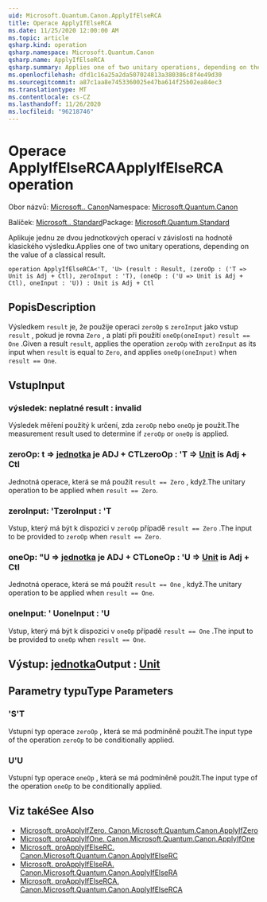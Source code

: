 ```yaml
---
uid: Microsoft.Quantum.Canon.ApplyIfElseRCA
title: Operace ApplyIfElseRCA
ms.date: 11/25/2020 12:00:00 AM
ms.topic: article
qsharp.kind: operation
qsharp.namespace: Microsoft.Quantum.Canon
qsharp.name: ApplyIfElseRCA
qsharp.summary: Applies one of two unitary operations, depending on the value of a classical result.
ms.openlocfilehash: dfd1c16a25a2da507024813a380386c8f4e49d30
ms.sourcegitcommit: a87c1aa8e7453360025e47ba614f25b02ea84ec3
ms.translationtype: MT
ms.contentlocale: cs-CZ
ms.lasthandoff: 11/26/2020
ms.locfileid: "96218746"
---
```

# <a name="applyifelserca-operation"></a><span data-ttu-id="4673b-102">Operace ApplyIfElseRCA</span><span class="sxs-lookup"><span data-stu-id="4673b-102">ApplyIfElseRCA operation</span></span>

<span data-ttu-id="4673b-103">Obor názvů: [Microsoft.. Canon](xref:Microsoft.Quantum.Canon)</span><span class="sxs-lookup"><span data-stu-id="4673b-103">Namespace: [Microsoft.Quantum.Canon](xref:Microsoft.Quantum.Canon)</span></span>

<span data-ttu-id="4673b-104">Balíček: [Microsoft.. Standard](https://nuget.org/packages/Microsoft.Quantum.Standard)</span><span class="sxs-lookup"><span data-stu-id="4673b-104">Package: [Microsoft.Quantum.Standard](https://nuget.org/packages/Microsoft.Quantum.Standard)</span></span>


<span data-ttu-id="4673b-105">Aplikuje jednu ze dvou jednotkových operací v závislosti na hodnotě klasického výsledku.</span><span class="sxs-lookup"><span data-stu-id="4673b-105">Applies one of two unitary operations, depending on the value of a classical result.</span></span>

```qsharp
operation ApplyIfElseRCA<'T, 'U> (result : Result, (zeroOp : ('T => Unit is Adj + Ctl), zeroInput : 'T), (oneOp : ('U => Unit is Adj + Ctl), oneInput : 'U)) : Unit is Adj + Ctl
```


## <a name="description"></a><span data-ttu-id="4673b-106">Popis</span><span class="sxs-lookup"><span data-stu-id="4673b-106">Description</span></span>

<span data-ttu-id="4673b-107">Výsledkem `result` je, že použije operaci `zeroOp` s `zeroInput` jako vstup `result` , pokud je rovna `Zero` , a platí při použití `oneOp(oneInput)` `result == One` .</span><span class="sxs-lookup"><span data-stu-id="4673b-107">Given a result `result`, applies the operation `zeroOp` with `zeroInput` as its input when `result` is equal to `Zero`, and applies `oneOp(oneInput)` when `result == One`.</span></span>

## <a name="input"></a><span data-ttu-id="4673b-108">Vstup</span><span class="sxs-lookup"><span data-stu-id="4673b-108">Input</span></span>

### <a name="result--__invalidresult__"></a><span data-ttu-id="4673b-109">výsledek: __neplatné <Result>__</span><span class="sxs-lookup"><span data-stu-id="4673b-109">result : __invalid<Result>__</span></span>

<span data-ttu-id="4673b-110">Výsledek měření použitý k určení, zda `zeroOp` nebo `oneOp` je použit.</span><span class="sxs-lookup"><span data-stu-id="4673b-110">The measurement result used to determine if `zeroOp` or `oneOp` is applied.</span></span>


### <a name="zeroop--t--unit--is-adj--ctl"></a><span data-ttu-id="4673b-111">zeroOp: t => [jednotka](xref:microsoft.quantum.lang-ref.unit)  je ADJ + CTL</span><span class="sxs-lookup"><span data-stu-id="4673b-111">zeroOp : 'T => [Unit](xref:microsoft.quantum.lang-ref.unit)  is Adj + Ctl</span></span>

<span data-ttu-id="4673b-112">Jednotná operace, která se má použít `result == Zero` , když.</span><span class="sxs-lookup"><span data-stu-id="4673b-112">The unitary operation to be applied when `result == Zero`.</span></span>


### <a name="zeroinput--t"></a><span data-ttu-id="4673b-113">zeroInput: 'T</span><span class="sxs-lookup"><span data-stu-id="4673b-113">zeroInput : 'T</span></span>

<span data-ttu-id="4673b-114">Vstup, který má být k dispozici v `zeroOp` případě `result == Zero` .</span><span class="sxs-lookup"><span data-stu-id="4673b-114">The input to be provided to `zeroOp` when `result == Zero`.</span></span>


### <a name="oneop--u--unit--is-adj--ctl"></a><span data-ttu-id="4673b-115">oneOp: "U => [jednotka](xref:microsoft.quantum.lang-ref.unit)  je ADJ + CTL</span><span class="sxs-lookup"><span data-stu-id="4673b-115">oneOp : 'U => [Unit](xref:microsoft.quantum.lang-ref.unit)  is Adj + Ctl</span></span>

<span data-ttu-id="4673b-116">Jednotná operace, která se má použít `result == One` , když.</span><span class="sxs-lookup"><span data-stu-id="4673b-116">The unitary operation to be applied when `result == One`.</span></span>


### <a name="oneinput--u"></a><span data-ttu-id="4673b-117">oneInput: ' U</span><span class="sxs-lookup"><span data-stu-id="4673b-117">oneInput : 'U</span></span>

<span data-ttu-id="4673b-118">Vstup, který má být k dispozici v `oneOp` případě `result == One` .</span><span class="sxs-lookup"><span data-stu-id="4673b-118">The input to be provided to `oneOp` when `result == One`.</span></span>



## <a name="output--unit"></a><span data-ttu-id="4673b-119">Výstup: [jednotka](xref:microsoft.quantum.lang-ref.unit)</span><span class="sxs-lookup"><span data-stu-id="4673b-119">Output : [Unit](xref:microsoft.quantum.lang-ref.unit)</span></span>



## <a name="type-parameters"></a><span data-ttu-id="4673b-120">Parametry typu</span><span class="sxs-lookup"><span data-stu-id="4673b-120">Type Parameters</span></span>

### <a name="t"></a><span data-ttu-id="4673b-121">'S</span><span class="sxs-lookup"><span data-stu-id="4673b-121">'T</span></span>

<span data-ttu-id="4673b-122">Vstupní typ operace `zeroOp` , která se má podmíněně použít.</span><span class="sxs-lookup"><span data-stu-id="4673b-122">The input type of the operation `zeroOp` to be conditionally applied.</span></span>
### <a name="u"></a><span data-ttu-id="4673b-123">U</span><span class="sxs-lookup"><span data-stu-id="4673b-123">'U</span></span>

<span data-ttu-id="4673b-124">Vstupní typ operace `oneOp` , která se má podmíněně použít.</span><span class="sxs-lookup"><span data-stu-id="4673b-124">The input type of the operation `oneOp` to be conditionally applied.</span></span>

## <a name="see-also"></a><span data-ttu-id="4673b-125">Viz také</span><span class="sxs-lookup"><span data-stu-id="4673b-125">See Also</span></span>

- [<span data-ttu-id="4673b-126">Microsoft. proApplyIfZero. Canon.</span><span class="sxs-lookup"><span data-stu-id="4673b-126">Microsoft.Quantum.Canon.ApplyIfZero</span></span>](xref:Microsoft.Quantum.Canon.ApplyIfZero)
- [<span data-ttu-id="4673b-127">Microsoft. proApplyIfOne. Canon.</span><span class="sxs-lookup"><span data-stu-id="4673b-127">Microsoft.Quantum.Canon.ApplyIfOne</span></span>](xref:Microsoft.Quantum.Canon.ApplyIfOne)
- [<span data-ttu-id="4673b-128">Microsoft. proApplyIfElseRC. Canon.</span><span class="sxs-lookup"><span data-stu-id="4673b-128">Microsoft.Quantum.Canon.ApplyIfElseRC</span></span>](xref:Microsoft.Quantum.Canon.ApplyIfElseRC)
- [<span data-ttu-id="4673b-129">Microsoft. proApplyIfElseRA. Canon.</span><span class="sxs-lookup"><span data-stu-id="4673b-129">Microsoft.Quantum.Canon.ApplyIfElseRA</span></span>](xref:Microsoft.Quantum.Canon.ApplyIfElseRA)
- [<span data-ttu-id="4673b-130">Microsoft. proApplyIfElseRCA. Canon.</span><span class="sxs-lookup"><span data-stu-id="4673b-130">Microsoft.Quantum.Canon.ApplyIfElseRCA</span></span>](xref:Microsoft.Quantum.Canon.ApplyIfElseRCA)